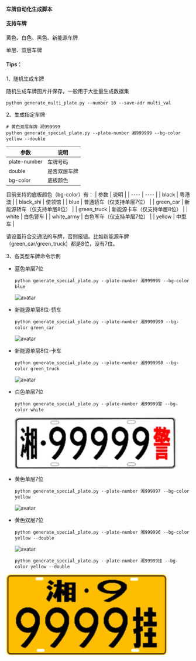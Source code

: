 #### 车牌自动化生成脚本
#### 支持车牌
黄色、白色、黑色、新能源车牌

单层、双层车牌

#### Tips：

1、随机生成车牌

随机生成车牌图片并保存，一般用于大批量生成数据集

```
python generate_multi_plate.py --number 10 --save-adr multi_val
```

2、生成指定车牌

```
# 黄色双层车牌-湘999999
python generate_special_plate.py --plate-number 湘999999 --bg-color yellow --double
```

|  参数   | 说明  |
|  ----  | ----  |
| plate-number  | 车牌号码 |
| double        | 是否双层车牌 |
| bg-color      | 底板颜色|


目前支持的底板颜色（bg-color）有：
|  参数   | 说明  |
|  ----  | ----  |
| black | 粤港澳 |
| black_shi | 使领馆 |
| blue | 普通轿车（仅支持单层7位） |
| green_car | 新能源轿车（仅支持单层8位） |
| green_truck | 新能源卡车（仅支持单层8位） |
| white | 白色警车 |
| white_army | 白色军车（仅支持单层7位） |
| yellow | 中型车 |


请设置符合交通法的车牌，否则报错。比如新能源车牌（green_car/green_truck）都是8位，没有7位。



3、各类型车牌命令示例

- 蓝色单层7位

  ```
  python generate_special_plate.py --plate-number 湘999999 --bg-color blue
  ```

  ![avatar](resources/湘999999.jpg)

  

- 新能源单层8位-轿车

  ```
  python generate_special_plate.py --plate-number 湘9999999 --bg-color green_car
  ```

  ![avatar](resources/湘9999999.jpg)

- 新能源单层8位-卡车

  ```
  python generate_special_plate.py --plate-number 湘9999998 --bg-color green_truck
  ```

  ![avatar](resources/湘9999998.jpg)

- 白色单层7位

  ```
  python generate_special_plate.py --plate-number 湘99999警 --bg-color white
  ```

  ![avatar](resources/湘99999警.jpg)

- 黄色单层7位

  ```
  python generate_special_plate.py --plate-number 湘999997 --bg-color yellow
  ```

  ![avatar](resources/湘999997.jpg)

- 黄色双层7位

  ```
  python generate_special_plate.py --plate-number 湘999996 --bg-color yellow --double
  ```

  ![avatar](resources/湘999996.jpg)
  
  ```
  python generate_special_plate.py --plate-number 湘99999挂 --bg-color yellow --double
  ```
  

![avatar](resources/湘99999挂.jpg)